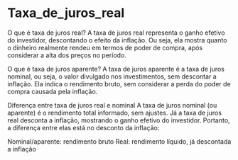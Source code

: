 # Taxa_de_juros_real
O que é taxa de juros real?
A taxa de juros real representa o ganho efetivo do investidor, descontando o efeito da inflação. Ou seja, ela mostra quanto o dinheiro realmente rendeu em termos de poder de compra, após considerar a alta dos preços no período.

O que é taxa de juros aparente?
A taxa de juros aparente é a taxa de juros nominal, ou seja, o valor divulgado nos investimentos, sem descontar a inflação. Ela indica o rendimento bruto, sem considerar a perda do poder de compra causada pela inflação.

Diferença entre taxa de juros real e nominal
A taxa de juros nominal (ou aparente) é o rendimento total informado, sem ajustes. Já a taxa de juros real desconta a inflação, mostrando o ganho efetivo do investidor. Portanto, a diferença entre elas está no desconto da inflação:

Nominal/aparente: rendimento bruto
Real: rendimento líquido, já descontada a inflação